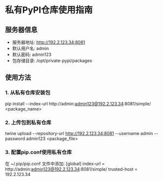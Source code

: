 # 私有PyPI仓库使用指南

## 服务器信息
- 服务器地址: http://192.2.123.34:8081
- 默认用户名: admin
- 默认密码: admin123
- 包存储目录: /opt/private-pypi/packages

## 使用方法

### 1. 从私有仓库安装包
pip install --index-url http://admin:admin123@192.2.123.34:8081/simple/ <package_name>

### 2. 上传包到私有仓库
twine upload --repository-url http://192.2.123.34:8081 --username admin --password admin123 <package_file>

### 3. 配置pip.conf使用私有仓库
在 ~/.pip/pip.conf 文件中添加:
[global]
index-url = http://admin:admin123@192.2.123.34:8081/simple/
trusted-host = 192.2.123.34
